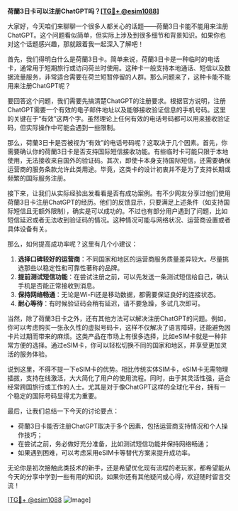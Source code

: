 **荷蘭3日卡可以注册ChatGPT吗？[[TG💪+ @esim1088](https://t.me/s/esim1088)]**

大家好，今天咱们来聊聊一个很多人都关心的话题——荷蘭3日卡能不能用来注册ChatGPT。这个问题看似简单，但实际上涉及到很多细节和背景知识。如果你也对这个话题感兴趣，那就跟着我一起深入了解吧！

首先，我们得明白什么是荷蘭3日卡。简单来说，荷蘭3日卡是一种临时的电话卡，通常用于短期旅行或访问荷兰时使用。这种卡一般支持本地通话、短信以及数据流量服务，非常适合需要在荷兰短暂停留的人群。那么问题来了，这种卡能不能用来注册ChatGPT呢？

要回答这个问题，我们需要先搞清楚ChatGPT的注册要求。根据官方说明，注册ChatGPT需要一个有效的电子邮件地址以及能够接收验证信息的手机号码。这里的关键在于“有效”这两个字。虽然理论上任何有效的电话号码都可以用来接收验证码，但实际操作中可能会遇到一些限制。

那么，荷蘭3日卡是否被视为“有效”的电话号码呢？这取决于几个因素。首先，你需要确认你的荷蘭3日卡是否支持国际短信接收功能。有些临时卡可能只限于本地使用，无法接收来自国外的验证码。其次，即使卡本身支持国际短信，还需要确保运营商的服务条款允许此类用途。毕竟，这类卡的设计初衷并不是为了支持长期或频繁的国际服务注册。

接下来，让我们从实际经验出发看看是否有成功案例。有不少网友分享过他们使用荷蘭3日卡注册ChatGPT的经历。他们的反馈显示，只要满足上述条件（如支持国际短信且无额外限制），确实是可以成功的。不过也有部分用户遇到了问题，比如短信延迟或者无法收到验证码的情况。这种情况可能与网络状况、运营商设置或者具体设备有关。

那么，如何提高成功率呢？这里有几个小建议：

1. **选择口碑较好的运营商**：不同国家和地区的运营商服务质量差异较大。尽量挑选那些以稳定性和可靠性著称的品牌。
2. **提前测试短信功能**：在尝试注册之前，可以先发送一条测试短信给自己，确认手机是否能正常接收到消息。
3. **保持网络畅通**：无论是Wi-Fi还是移动数据，都需要保证良好的连接状态。
4. **耐心等待**：有时候验证码会稍有延迟，请不要急躁，多试几次即可。

当然，除了荷蘭3日卡之外，还有其他方法可以解决注册ChatGPT的问题。例如，你可以考虑购买一张永久性的虚拟号码卡，这样不仅解决了语言障碍，还能避免因卡片过期而带来的麻烦。这类产品在市场上有很多选择，比如eSIM卡就是一种非常方便的选择。通过eSIM卡，你可以轻松切换不同的国家和地区，并享受更加灵活的服务体验。

说到这里，不得不提一下eSIM卡的优势。相比传统实体SIM卡，eSIM卡无需物理插拔，支持在线激活，大大简化了用户的使用流程。同时，由于其灵活性强，适合经常跨国旅行或工作的人士。尤其是对于像ChatGPT这样的全球化平台，拥有一个稳定的国际号码显得尤为重要。

最后，让我们总结一下今天的讨论要点：
- 荷蘭3日卡能否注册ChatGPT取决于多个因素，包括运营商支持情况和个人操作技巧；
- 在尝试之前，务必做好充分准备，比如测试短信功能并保持网络畅通；
- 如果遇到困难，可以考虑采用eSIM卡等替代方案来提升成功率。

无论你是初次接触此类技术的新手，还是希望优化现有流程的老玩家，都希望能从今天的分享中学到一些有用的知识。如果你还有其他疑问或心得，欢迎随时留言交流！

[[TG💪+ @esim1088](https://t.me/s/esim1088) ![Image](https://i.postimg.cc/4NQfJmqS/Snipaste-2025-05-13-00-14-12.png)]
